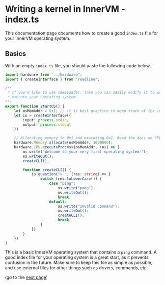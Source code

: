 # Writing a kernel in InnerVM - index.ts
This documentation page documents how to create a good `index.ts` file for your InnerVM operating system.

## Basics
With an empty `index.ts` file, you should paste the following code below.
```ts
import hardware from "../hardware";
import { createInterface } from "readline";

/**
 * If you'd like to use cakeLoader, then you can easily modify it to work with your operating system, as long as you have a function to
 * execute your operating system. 
**/
export function startOS() {
    let osMemAddr = 0x1; // it is best practice to keep track of the important memory addresses in variables.
    let io = createInterface({
        input: process.stdin,
        output: process.stdout
    })

    // Allocating memory to 0x1 and executing 0x1. Read the docs on CPU and Memory if you do not understand this as it will help you in the long run.
    hardware.Memory.allocate(osMemAddr, 1000000);
    hardware.CPU.executeProcess(osMemAddr, (os) => {
        os.write("Welcome to your very first operating system!");
        os.writeOut();
        createCLI();

        function createCLI() {
            io.question("> ", (res: string) => {
                switch (res.toLowerCase()) {
                    case "ping":
                        os.write("pong");
                        os.writeOut();
                        break;
                    default:
                        os.write("Invalid command");
                        os.writeOut();
                        createCLI();
                        break;
                }
            })
        }
    })
}
```

This is a basic InnerVM operating system that contains a `ping` command. A good index file for your operating system is a great start, as it prevents confusion in the future. Make sure to keep this file as simple as possible, and use external files for other things such as drivers, commands, etc.

(go to the <a href="./3 - Drivers.md">next page</a>)